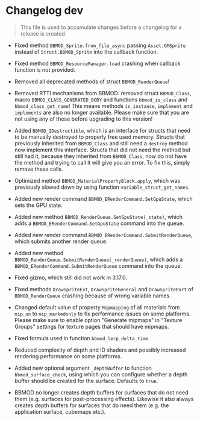 # Changelog dev
> This file is used to accumulate changes before a changelog for a release is
> created.

* Fixed method `BBMOD_Sprite.from_file_async` passing `Asset.GMSprite` instead of `Struct.BBMOD_Sprite` into the callback function.
* Fixed method `BBMOD_ResourceManager.load` crashing when callback function is not provided.
* Removed all deprecated methods of struct `BBMOD_RenderQueue`!

* Removed RTTI mechanisms from BBMOD: removed struct `BBMOD_Class`, macro `BBMOD_CLASS_GENERATED_BODY` and functions `bbmod_is_class` and `bbmod_class_get_name`! This means methods `is_instance`, `implement` and `implements` are also no longer available. Please make sure that you are not using any of these before upgrading to this version!
* Added `BBMOD_IDestructible`, which is an interface for structs that need to be manually destroyed to properly free used memory. Structs that previously inherited from `BBMOD_Class` and still need a `destroy` method now implement this interface. Structs that did not need the method but still had it, because they inherited from `BBMOD_Class`, now do not have the method and trying to call it will give you an error. To fix this, simply remove these calls.

* Optimized method `BBMOD_MaterialPropertyBlock.apply`, which was previously slowed down by using function `variable_struct_get_names`.

* Added new render command `BBMOD_ERenderCommand.SetGpuState`, which sets the GPU state.
* Added new method `BBMOD_RenderQueue.SetGpuState(_state)`, which adds a `BBMOD_ERenderCommand.SetGpuState` command into the queue.
* Added new render command `BBMOD_ERenderCommand.SubmitRenderQueue`, which submits another render queue.
* Added new method `BBMOD_RenderQueue.SubmitRenderQueue(_renderQueue)`, which adds a `BBMOD_ERenderCommand.SubmitRenderQueue` command into the queue.

* Fixed gizmo, which still did not work in 3.17.0.

* Fixed methods `DrawSpriteExt`, `DrawSpriteGeneral` and `DrawSpritePart` of `BBMOD_RenderQueue` crashing because of wrong variable names.

* Changed default value of property `Mipmapping` of all materials from `mip_on` to `mip_markedonly` to fix performance issues on some platforms. Please make sure to enable option "Generate mipmaps" in "Texture Groups" settings for texture pages that should have mipmaps.

* Fixed formula used in function `bbmod_lerp_delta_time`.

* Reduced complexity of depth and ID shaders and possibly increased rendering performance on some platforms.

* Added new optional argument `_depthBuffer` to function `bbmod_surface_check`, using which you can configure whether a depth buffer should be created for the surface. Defaults to `true`.

* BBMOD no longer creates depth buffers for surfaces that do not need them (e.g. surfaces for post-processing effects). Likewise it also always creates depth buffers for surfaces that do need them (e.g. the application surface, cubemaps etc.).
